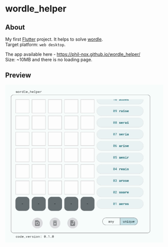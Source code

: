 # wordle_helper

## About

My first [Flutter](https://flutter.dev/) project. It helps to solve [wordle](https://www.nytimes.com/games/wordle/index.html).  
Target platform: ``web desktop``.
  
The app available here - https://phil-nox.github.io/wordle_helper/  
Size: ~10MB and there is no loading page.  

## Preview

![](https://raw.githubusercontent.com/phil-nox/wordle_helper/main/__for_readme/wordle_helper.gif)  
